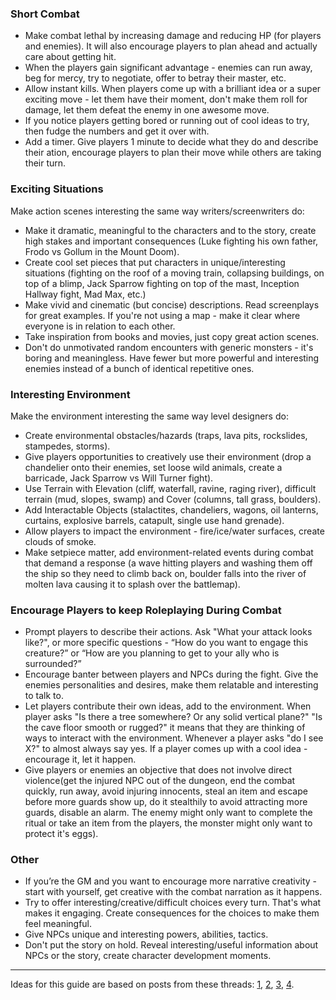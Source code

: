 ### Short Combat

- Make combat lethal by increasing damage and reducing HP (for players and enemies). It will also encourage players to plan ahead and actually care about getting hit.
- When the players gain significant advantage - enemies can run away, beg for mercy, try to negotiate, offer to betray their master, etc.
- Allow instant kills. When players come up with a brilliant idea or a super exciting move - let them have their moment, don't make them roll for damage, let them defeat the enemy in one awesome move.
- If you notice players getting bored or running out of cool ideas to try, then fudge the numbers and get it over with.
- Add a timer. Give players 1 minute to decide what they do and describe their ation, encourage players to plan their move while others are taking their turn.

### Exciting Situations
Make action scenes interesting the same way writers/screenwriters do:

- Make it dramatic, meaningful to the characters and to the story, create high stakes and important consequences (Luke fighting his own father, Frodo vs Gollum in the Mount Doom).
- Create cool set pieces that put characters in unique/interesting situations (fighting on the roof of a moving train, collapsing buildings, on top of a blimp, Jack Sparrow fighting on top of the mast, Inception Hallway fight, Mad Max, etc.)
- Make vivid and cinematic (but concise) descriptions. Read screenplays for great examples. If you're not using a map - make it clear where everyone is in relation to each other.
- Take inspiration from books and movies, just copy great action scenes.
- Don't do unmotivated random encounters with generic monsters - it's boring and meaningless. Have fewer but more powerful and interesting enemies instead of a bunch of identical repetitive ones.


### Interesting Environment

Make the environment interesting the same way level designers do:

- Create environmental obstacles/hazards (traps, lava pits, rockslides, stampedes, storms).
- Give players opportunities to creatively use their environment (drop a chandelier onto their enemies, set loose wild animals, create a barricade, Jack Sparrow vs Will Turner fight).
- Use Terrain with Elevation (cliff, waterfall, ravine, raging river), difficult terrain (mud, slopes, swamp) and Cover (columns, tall grass, boulders).
- Add Interactable Objects (stalactites, chandeliers, wagons, oil lanterns, curtains, explosive barrels, catapult, single use hand grenade).
- Allow players to impact the environment - fire/ice/water surfaces, create clouds of smoke.
- Make setpiece matter, add environment-related events during combat that demand a response (a wave hitting players and washing them off the ship so they need to climb back on, boulder falls into the river of molten lava causing it to splash over the battlemap).

<div class="column-break"></div>

### Encourage Players to keep Roleplaying During Combat

- Prompt players to describe their actions. Ask "What your attack looks like?", or more specific questions - “How do you want to engage this creature?” or “How are you planning to get to your ally who is surrounded?”
- Encourage banter between players and NPCs during the fight. Give the enemies personalities and desires, make them relatable and interesting to talk to.
- Let players contribute their own ideas, add to the environment. When player asks "Is there a tree somewhere? Or any solid vertical plane?" "Is the cave floor smooth or rugged?" it means that they are thinking of ways to interact with the environment. Whenever a player asks "do I see X?" to almost always say yes. If a player comes up with a cool idea - encourage it, let it happen.
- Give players or enemies an objective that does not involve direct violence(get  the injured NPC out of the dungeon, end the combat quickly, run away, avoid injuring innocents, steal an item and escape before more guards show up, do it stealthily to avoid attracting more guards, disable an alarm. The enemy might only want to complete the ritual or take an item from the players, the monster might only want to protect it's eggs).


### Other
- If you’re the GM and you want to encourage more narrative creativity - start with yourself, get creative with the combat narration as it happens.
- Try to offer interesting/creative/difficult choices every turn. That's what makes it engaging. Create consequences for the choices to make them feel meaningful.
- Give NPCs unique and interesting powers, abilities, tactics.
- Don't put the story on hold. Reveal interesting/useful information about NPCs or the story, create character development moments.

----

Ideas for this guide are based on posts from these threads:
[1](https://old.reddit.com/r/RPGdesign/comments/h8tvyj/the_reason_combat_sucks_and_the_most_obvious/),
[2](https://old.reddit.com/r/DnD/comments/h8tw4w/the_reason_combat_sucks_and_the_most_obvious/),
[3](https://old.reddit.com/r/DnD/comments/h8q31m/what_are_some_of_the_coolest_combataction_scenes/),
[4](https://old.reddit.com/r/DMAcademy/comments/h8q2ks/what_are_some_of_the_coolest_combataction_scenes/).
